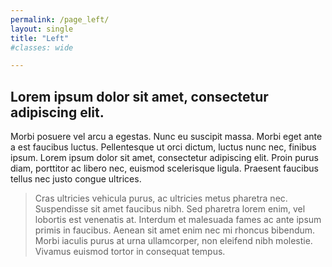 ```yaml
---
permalink: /page_left/
layout: single
title: "Left"
#classes: wide

---
```


## Lorem ipsum dolor sit amet, consectetur adipiscing elit. 

Morbi posuere vel arcu a egestas. Nunc eu suscipit massa. Morbi eget ante a est faucibus luctus. Pellentesque ut orci dictum, luctus nunc nec, finibus ipsum. Lorem ipsum dolor sit amet, consectetur adipiscing elit. Proin purus diam, porttitor ac libero nec, euismod scelerisque ligula. Praesent faucibus tellus nec justo congue ultrices. 

> Cras ultricies vehicula purus, ac ultricies metus pharetra nec. Suspendisse sit amet faucibus nibh. Sed pharetra lorem enim, vel lobortis est venenatis at. Interdum et malesuada fames ac ante ipsum primis in faucibus. Aenean sit amet enim nec mi rhoncus bibendum. Morbi iaculis purus at urna ullamcorper, non eleifend nibh molestie. Vivamus euismod tortor in consequat tempus.


